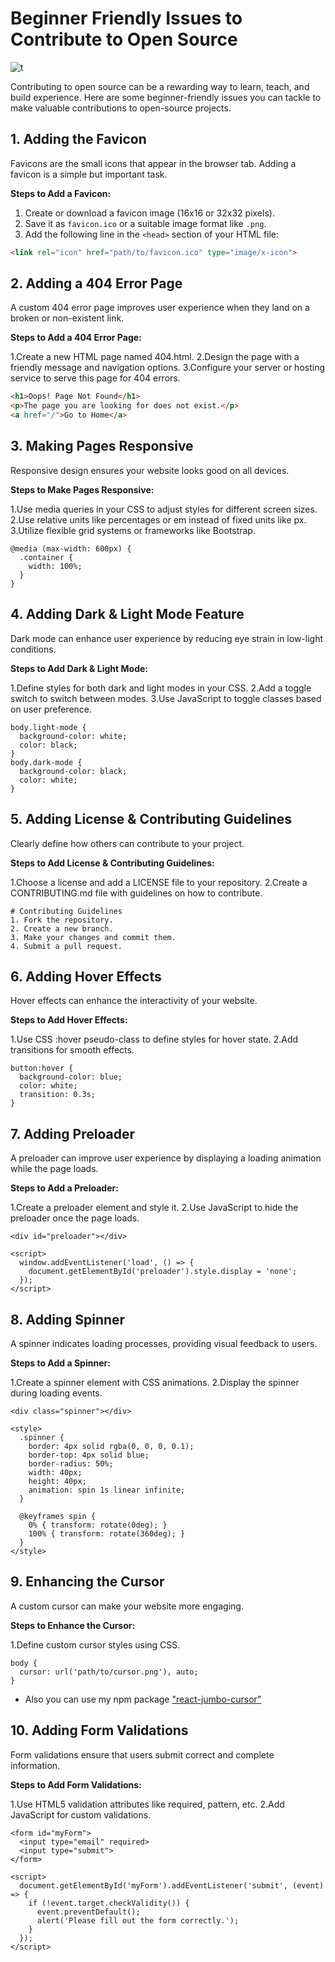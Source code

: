 # Beginner Friendly Issues to Contribute to Open Source

![t](https://github.com/user-attachments/assets/2c6274cf-9c8a-4d77-87ae-e4ea72bac8e9)

Contributing to open source can be a rewarding way to learn, teach, and build experience. Here are some beginner-friendly issues you can tackle to make valuable contributions to open-source projects.

## 1. Adding the Favicon

Favicons are the small icons that appear in the browser tab. Adding a favicon is a simple but important task.

**Steps to Add a Favicon:**

1. Create or download a favicon image (16x16 or 32x32 pixels).
2. Save it as `favicon.ico` or a suitable image format like `.png`.
3. Add the following line in the `<head>` section of your HTML file:

```html
<link rel="icon" href="path/to/favicon.ico" type="image/x-icon">
```

## 2. Adding a 404 Error Page

A custom 404 error page improves user experience when they land on a broken or non-existent link.

**Steps to Add a 404 Error Page:**

1.Create a new HTML page named 404.html.
2.Design the page with a friendly message and navigation options.
3.Configure your server or hosting service to serve this page for 404 errors.

```html
<h1>Oops! Page Not Found</h1>
<p>The page you are looking for does not exist.</p>
<a href="/">Go to Home</a>
```

## 3. Making Pages Responsive

Responsive design ensures your website looks good on all devices.

**Steps to Make Pages Responsive:**

1.Use media queries in your CSS to adjust styles for different screen sizes.
2.Use relative units like percentages or em instead of fixed units like px.
3.Utilize flexible grid systems or frameworks like Bootstrap.

```
@media (max-width: 600px) {
  .container {
    width: 100%;
  }
}
```

## 4. Adding Dark & Light Mode Feature

Dark mode can enhance user experience by reducing eye strain in low-light conditions.

**Steps to Add Dark & Light Mode:**

1.Define styles for both dark and light modes in your CSS.
2.Add a toggle switch to switch between modes.
3.Use JavaScript to toggle classes based on user preference.

```
body.light-mode {
  background-color: white;
  color: black;
}
body.dark-mode {
  background-color: black;
  color: white;
}
```

## 5. Adding License & Contributing Guidelines

Clearly define how others can contribute to your project.

**Steps to Add License & Contributing Guidelines:**

1.Choose a license and add a LICENSE file to your repository.
2.Create a CONTRIBUTING.md file with guidelines on how to contribute.

```
# Contributing Guidelines
1. Fork the repository.
2. Create a new branch.
3. Make your changes and commit them.
4. Submit a pull request.
```

## 6. Adding Hover Effects

Hover effects can enhance the interactivity of your website.

**Steps to Add Hover Effects:**

1.Use CSS :hover pseudo-class to define styles for hover state.
2.Add transitions for smooth effects.

```
button:hover {
  background-color: blue;
  color: white;
  transition: 0.3s;
}
```

## 7. Adding Preloader

A preloader can improve user experience by displaying a loading animation while the page loads.

**Steps to Add a Preloader:**

1.Create a preloader element and style it.
2.Use JavaScript to hide the preloader once the page loads.

```
<div id="preloader"></div>

<script>
  window.addEventListener('load', () => {
    document.getElementById('preloader').style.display = 'none';
  });
</script>
```

## 8. Adding Spinner

A spinner indicates loading processes, providing visual feedback to users.

**Steps to Add a Spinner:**

1.Create a spinner element with CSS animations.
2.Display the spinner during loading events.

```
<div class="spinner"></div>

<style>
  .spinner {
    border: 4px solid rgba(0, 0, 0, 0.1);
    border-top: 4px solid blue;
    border-radius: 50%;
    width: 40px;
    height: 40px;
    animation: spin 1s linear infinite;
  }

  @keyframes spin {
    0% { transform: rotate(0deg); }
    100% { transform: rotate(360deg); }
  }
</style>
```

## 9. Enhancing the Cursor

A custom cursor can make your website more engaging.

**Steps to Enhance the Cursor:**

1.Define custom cursor styles using CSS.

```
body {
  cursor: url('path/to/cursor.png'), auto;
}
```

- Also you can use my npm package ["react-jumbo-cursor"](https://www.npmjs.com/package/react-jumbo-cursor)
  

## 10. Adding Form Validations

Form validations ensure that users submit correct and complete information.

**Steps to Add Form Validations:**

1.Use HTML5 validation attributes like required, pattern, etc.
2.Add JavaScript for custom validations.

```
<form id="myForm">
  <input type="email" required>
  <input type="submit">
</form>

<script>
  document.getElementById('myForm').addEventListener('submit', (event) => {
    if (!event.target.checkValidity()) {
      event.preventDefault();
      alert('Please fill out the form correctly.');
    }
  });
</script>
```
